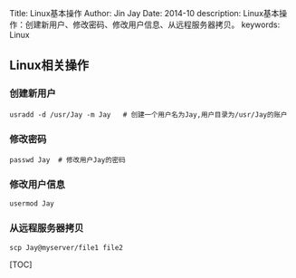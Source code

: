 Title: Linux基本操作
Author: Jin Jay
Date: 2014-10
description: Linux基本操作：创建新用户、修改密码、修改用户信息、从远程服务器拷贝。
keywords: Linux

## Linux相关操作
### 创建新用户

    usradd -d /usr/Jay -m Jay   # 创建一个用户名为Jay,用户目录为/usr/Jay的账户

### 修改密码

    passwd Jay  # 修改用户Jay的密码

### 修改用户信息

    usermod Jay

### 从远程服务器拷贝

    scp Jay@myserver/file1 file2

[TOC]

